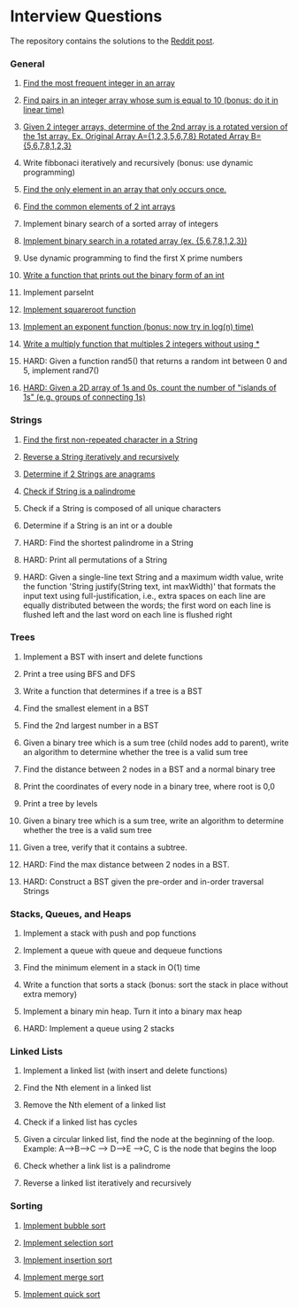 # Interview Questions

The repository contains the solutions to the [Reddit post](https://www.reddit.com/r/cscareerquestions/comments/20ahfq/heres_a_pretty_big_list_of_programming_interview/).

### General

1. [Find the most frequent integer in an array](General/most_frequent_number.py)

2. [Find pairs in an integer array whose sum is equal to 10 (bonus: do it in linear time)](General/sum_to_ten.py)

3. [Given 2 integer arrays, determine of the 2nd array is a rotated version of the 1st array. Ex. Original Array A={1,2,3,5,6,7,8} Rotated Array B={5,6,7,8,1,2,3}](General/rotated_array.py)

4. Write fibbonaci iteratively and recursively (bonus: use dynamic programming)

5. [Find the only element in an array that only occurs once.](General/only_element.py)

6. [Find the common elements of 2 int arrays](General/common_elements.py)

7. Implement binary search of a sorted array of integers

8. [Implement binary search in a rotated array (ex. {5,6,7,8,1,2,3})](General/rotated_binary_search.py)

9. Use dynamic programming to find the first X prime numbers

10. [Write a function that prints out the binary form of an int](General/parse_binary.py)

11. Implement parseInt

12. [Implement squareroot function](General/square_root.py)

13. [Implement an exponent function (bonus: now try in log(n) time)](General/exponent.py)

14. [Write a multiply function that multiples 2 integers without using * ](General/arithmetic_operations.py)

15. HARD: Given a function rand5() that returns a random int between 0 and 5, implement rand7()

16. [HARD: Given a 2D array of 1s and 0s, count the number of "islands of 1s" (e.g. groups of connecting 1s)](General/island_count.py)

### Strings

1. [Find the first non-repeated character in a String](String/first_non_repeated_char.py)

2. [Reverse a String iteratively and recursively](String/reverse_string.py)

3. [Determine if 2 Strings are anagrams](String/string_anagrams.py)

4. [Check if String is a palindrome](String/palindrome_string.py)

5. Check if a String is composed of all unique characters

6. Determine if a String is an int or a double

7. HARD: Find the shortest palindrome in a String

8. HARD: Print all permutations of a String

9. HARD: Given a single-line text String and a maximum width value, write the function 'String justify(String text, int maxWidth)' that formats the input text using full-justification, i.e., extra spaces on each line are equally distributed between the words; the first word on each line is flushed left and the last word on each line is flushed right

### Trees

1. Implement a BST with insert and delete functions

2. Print a tree using BFS and DFS

3. Write a function that determines if a tree is a BST

4. Find the smallest element in a BST

5. Find the 2nd largest number in a BST

6. Given a binary tree which is a sum tree (child nodes add to parent), write an algorithm to determine whether the tree is a valid sum tree

7. Find the distance between 2 nodes in a BST and a normal binary tree

8. Print the coordinates of every node in a binary tree, where root is 0,0

9. Print a tree by levels

10. Given a binary tree which is a sum tree, write an algorithm to determine whether the tree is a valid sum tree

11. Given a tree, verify that it contains a subtree.

12. HARD: Find the max distance between 2 nodes in a BST.

13. HARD: Construct a BST given the pre-order and in-order traversal Strings

### Stacks, Queues, and Heaps

1. Implement a stack with push and pop functions

2. Implement a queue with queue and dequeue functions

3. Find the minimum element in a stack in O(1) time

4. Write a function that sorts a stack (bonus: sort the stack in place without extra memory)

5. Implement a binary min heap. Turn it into a binary max heap

6. HARD: Implement a queue using 2 stacks

### Linked Lists

1. Implement a linked list (with insert and delete functions)

2. Find the Nth element in a linked list

3. Remove the Nth element of a linked list

4. Check if a linked list has cycles

5. Given a circular linked list, find the node at the beginning of the loop. Example: A-->B-->C --> D-->E -->C, C is the node that begins the loop

6. Check whether a link list is a palindrome

7. Reverse a linked list iteratively and recursively

### Sorting

1. [Implement bubble sort](Sorting/bubble_sort.py)

2. [Implement selection sort](Sorting/selection_sort.py)

3. [Implement insertion sort](Sorting/insertion_sort.py)

4. [Implement merge sort](Sorting/merge_sort.py)

5. [Implement quick sort](Sorting/quick_sort.py)
